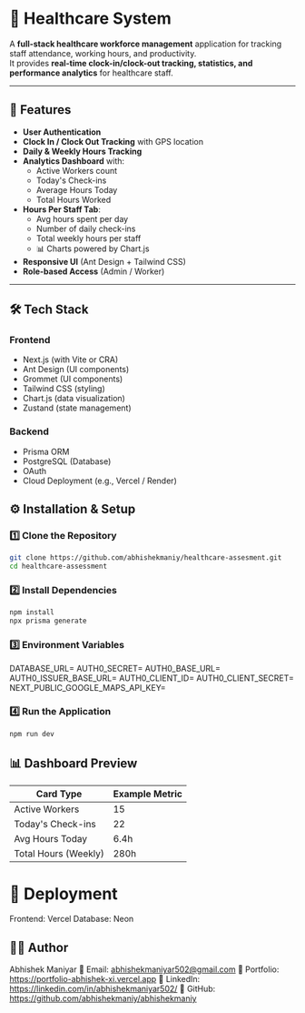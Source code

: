 # 🏥 Healthcare System

A **full-stack healthcare workforce management** application for tracking staff attendance, working hours, and productivity.  
It provides **real-time clock-in/clock-out tracking, statistics, and performance analytics** for healthcare staff.

---

## 📌 Features

- **User Authentication** 
- **Clock In / Clock Out Tracking** with GPS location
- **Daily & Weekly Hours Tracking**
- **Analytics Dashboard** with:
  - Active Workers count
  - Today's Check-ins
  - Average Hours Today
  - Total Hours Worked
- **Hours Per Staff Tab**:
  - Avg hours spent per day
  - Number of daily check-ins
  - Total weekly hours per staff
  - 📊 Charts powered by Chart.js
- **Responsive UI** (Ant Design + Tailwind CSS)
- **Role-based Access** (Admin / Worker)

---

## 🛠️ Tech Stack

### **Frontend**
- Next.js (with Vite or CRA)
- Ant Design (UI components)
- Grommet (UI components)
- Tailwind CSS (styling)
- Chart.js (data visualization)
- Zustand (state management)

### **Backend**
- Prisma ORM
- PostgreSQL (Database)
- OAuth
- Cloud Deployment (e.g., Vercel / Render)

## ⚙️ Installation & Setup

### 1️⃣ Clone the Repository
```bash
git clone https://github.com/abhishekmaniy/healthcare-assesment.git
cd healthcare-assessment
```

### 2️⃣ Install Dependencies
```bash
npm install
npx prisma generate
```

### 3️⃣ Environment Variables
DATABASE_URL=
AUTH0_SECRET=
AUTH0_BASE_URL=
AUTH0_ISSUER_BASE_URL=
AUTH0_CLIENT_ID=
AUTH0_CLIENT_SECRET=
NEXT_PUBLIC_GOOGLE_MAPS_API_KEY=

### 4️⃣ Run the Application
```bash
npm run dev
```

## 📊 Dashboard Preview
| Card Type            | Example Metric |
| -------------------- | -------------- |
| Active Workers       | 15             |
| Today's Check-ins    | 22             |
| Avg Hours Today      | 6.4h           |
| Total Hours (Weekly) | 280h           |


# 🚀 Deployment
Frontend: Vercel
Database: Neon

## 👨‍💻 Author
Abhishek Maniyar
📧 Email: abhishekmaniyar502@gmail.com
🔗 Portfolio: https://portfolio-abhishek-xi.vercel.app
💼 LinkedIn: https://linkedin.com/in/abhishekmaniyar502/
🐙 GitHub: https://github.com/abhishekmaniy/abhishekmaniy
